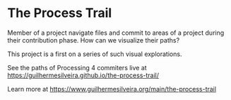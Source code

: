 # The Process Trail

Member of a project navigate files and commit to areas of a project during their contribution phase. How can we visualize their paths?

This project is a first on a series of such visual explorations.

See the paths of Processing 4 commiters live at https://guilhermesilveira.github.io/the-process-trail/

Learn more at https://www.guilhermesilveira.org/main/the-process-trail